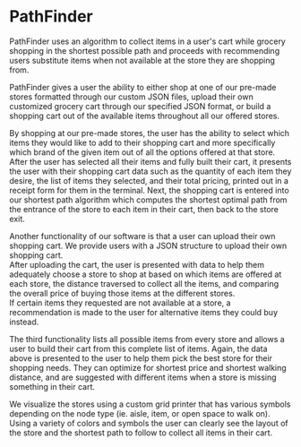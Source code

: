 # PathFinder
PathFinder uses an algorithm to collect items in a user's cart while grocery shopping in the shortest possible path and proceeds with recommending 
users substitute items when not available at the store they are shopping from.

PathFinder gives a user the ability to either shop at one of our pre-made stores formatted through our custom JSON files, upload their own customized grocery 
cart through our specified JSON format, or build a shopping cart out of the available items throughout all our offered stores. 

By shopping at our pre-made stores, the user has the ability to select which items they would like to add to their shopping cart and more specifically
which brand of the given item out of all the options offered at that store.  After the user has selected all their items and fully built their cart, it presents 
the user with their shopping cart data such as the quantity of each item they desire, the list of items they selected, and their total pricing, 
printed out in a receipt form for them in the terminal.  Next, the shopping cart is entered into our shortest path algorithm which computes the 
shortest optimal path from the entrance of the store to each item in their cart, then back to the store exit.

Another functionality of our software is that a user can upload their own shopping cart.  We provide users with a JSON structure to upload their own shopping cart.  
After uploading the cart, the user is presented with data to help them adequately choose a store to shop at based on which items are offered at each store, 
the distance traversed to collect all the items, and comparing the overall price of buying those items at the different stores.  
If certain items they requested are not available at a store, a recommendation is made to the user for alternative items they could buy instead.

The third functionality lists all possible items from every store and allows a user to build their cart from this complete list of items. 
Again, the data above is presented to the user to help them pick the best store for their shopping needs. They can optimize for shortest price and 
shortest walking distance, and are suggested with different items when a store is missing something in their cart. 

We visualize the stores using a custom grid printer that has various symbols depending on the node type (ie. aisle, item, or open space to walk on). 
Using a variety of colors and symbols the user can clearly see the layout of the store and the shortest path to follow to collect all items in their cart.

